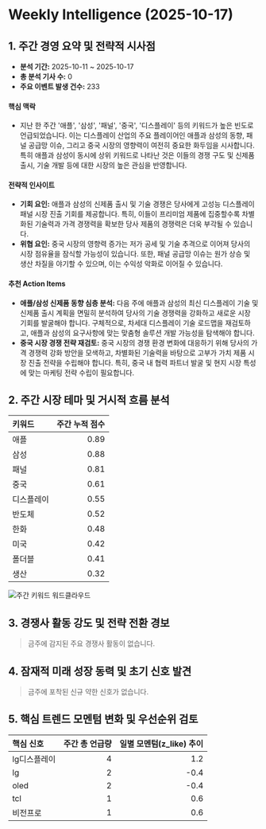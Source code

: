 # Weekly Intelligence (2025-10-17)

## 1. 주간 경영 요약 및 전략적 시사점


- **분석 기간:** 2025-10-11 ~ 2025-10-17
- **총 분석 기사 수:** 0
- **주요 이벤트 발생 건수:** 233

#### 핵심 맥락

- 지난 한 주간 '애플', '삼성', '패널', '중국', '디스플레이' 등의 키워드가 높은 빈도로 언급되었습니다. 이는 디스플레이 산업의 주요 플레이어인 애플과 삼성의 동향, 패널 공급망 이슈, 그리고 중국 시장의 영향력이 여전히 중요한 화두임을 시사합니다. 특히 애플과 삼성이 동시에 상위 키워드로 나타난 것은 이들의 경쟁 구도 및 신제품 출시, 기술 개발 등에 대한 시장의 높은 관심을 반영합니다.

#### 전략적 인사이트

- **기회 요인:** 애플과 삼성의 신제품 출시 및 기술 경쟁은 당사에게 고성능 디스플레이 패널 시장 진출 기회를 제공합니다. 특히, 이들이 프리미엄 제품에 집중할수록 차별화된 기술력과 가격 경쟁력을 확보한 당사 제품의 경쟁력은 더욱 부각될 수 있습니다.
- **위협 요인:** 중국 시장의 영향력 증가는 저가 공세 및 기술 추격으로 이어져 당사의 시장 점유율을 잠식할 가능성이 있습니다. 또한, 패널 공급망 이슈는 원가 상승 및 생산 차질을 야기할 수 있으며, 이는 수익성 악화로 이어질 수 있습니다.

#### 추천 Action Items

- **애플/삼성 신제품 동향 심층 분석:** 다음 주에 애플과 삼성의 최신 디스플레이 기술 및 신제품 출시 계획을 면밀히 분석하여 당사의 기술 경쟁력을 강화하고 새로운 시장 기회를 발굴해야 합니다. 구체적으로, 차세대 디스플레이 기술 로드맵을 재검토하고, 애플과 삼성의 요구사항에 맞는 맞춤형 솔루션 개발 가능성을 탐색해야 합니다.
- **중국 시장 경쟁 전략 재검토:** 중국 시장의 경쟁 환경 변화에 대응하기 위해 당사의 가격 경쟁력 강화 방안을 모색하고, 차별화된 기술력을 바탕으로 고부가 가치 제품 시장 진출 전략을 수립해야 합니다. 특히, 중국 내 협력 파트너 발굴 및 현지 시장 특성에 맞는 마케팅 전략 수립이 필요합니다.


## 2. 주간 시장 테마 및 거시적 흐름 분석

| 키워드   |   주간 누적 점수 |
|:------|-----------:|
| 애플    |       0.89 |
| 삼성    |       0.88 |
| 패널    |       0.81 |
| 중국    |       0.61 |
| 디스플레이 |       0.55 |
| 반도체   |       0.52 |
| 한화    |       0.48 |
| 미국    |       0.42 |
| 폴더블   |       0.41 |
| 생산    |       0.32 |

![주간 키워드 워드클라우드](fig/weekly_wordcloud.png)


## 3. 경쟁사 활동 강도 및 전략 전환 경보

> 금주에 감지된 주요 경쟁사 활동이 없습니다.

## 4. 잠재적 미래 성장 동력 및 초기 신호 발견

> 금주에 포착된 신규 약한 신호가 없습니다.

## 5. 핵심 트렌드 모멘텀 변화 및 우선순위 검토

| 핵심 신호   |   주간 총 언급량 |   일별 모멘텀(z_like) 추이 |
|:--------|-----------:|--------------------:|
| lg디스플레이 |          4 |                 1.2 |
| lg      |          2 |                -0.4 |
| oled    |          2 |                -0.4 |
| tcl     |          1 |                 0.6 |
| 비전프로    |          1 |                 0.6 |


